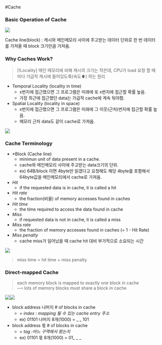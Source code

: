 #Cache 

### Basic Operation of Cache 
![](https://i.imgur.com/R9mKb2F.png)

Cache line(block) : 캐시와 메인메모리 사이에 주고받는 데이터 단위로 한 번 데이터를 가져올 때 block 크기만큼 가져옴.

### Why Caches Work?
> [!Locality]
> 	메인 메모리에 비해 캐시의 크기는 작은데, CPU가 load 요청 할 때마다 가급적 캐시에 들어있도록(속도⬆) 하는 원리 
- Temporal Locality (locality in time) 
	- x번지에 접근했으면 그 프로그램은 미래에 또 x번지에 접근할 확률 높음.  
	- 가장 최근에 접근했던 data는 가급적 cache에 계속 둬야함. 
- Spatial Locality (locality in space)  
	- x번지에 접근했으면 그 프로그램은 미래에 그 이웃(근처)번지에 접근할 확률 높음. 
	- 메모리 근처 data도 같이 cache로 가져옴. 

![](https://blog.kakaocdn.net/dn/b0chKw/btrDnqtYHFj/Qvyyy2MkFkKQkET4TK0Owk/img.png)

### Cache Terminology
- *Block (Cache line)
	- minimun unit of data present in a cache.   
	- cache와 메인메모리 사이에 주고받는 data크기의 단위.  
	- ex) 64B/block 이면 4byte만 읽겠다고 요청해도 해당 4byte를 포함해서 64byte값을 메인메모리에서 cache로 가져옴. 
- *Hit*
	- if the requested data is in cache, it is called a hit  
- *Hit rate*
	- the fraction(비율) of memory accesses found in caches  
- *Hit time*
	- the time required to access the data found in cache  
- *Miss*
	- if requested data is not in cache, it is called a miss  
- *Miss rate*
	- the fraction of memory accesses found in caches (= 1 - Hit Rate)  
- *Miss penalty* 
	- cache miss가 일어났을 때 cache hit 대비 부가적으로 소요되는 시간  

![](https://blog.kakaocdn.net/dn/uapDd/btrDknxvMNW/LpekeCWcU84Vvc0rbIrgKk/img.png)
>miss time = hit time + miss penalty

### Direct-mapped Cache  
>each memory block is mapped to exactly one block in cache  
—› lots of memory blocks must share a block in cache 

![](https://blog.kakaocdn.net/dn/c4qJgB/btrDk6B6skG/DpM4fkQDwnvPPkv6rFQcUK/img.png)![](https://blog.kakaocdn.net/dn/m5ORx/btrDoVG28r0/wcLXonvaTdiS1kYkpB4yC1/img.png)

- block address 나머지 # of blocks in cache 
	- *= index : mapping 될 수 있는 cache entry 주소*
	- ex) 01101 나머지 8개(1000) = _ _ 101
- block address 몫 # of blocks in cache
	- *= tag :어느 구역에서 왔는지*
	- ex) 01101 몫 8개(1000) = 01_ _ _
